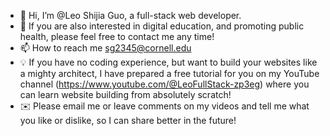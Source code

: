 - 👋 Hi, I’m @Leo Shijia Guo, a full-stack web developer.
- 👀 If you are also interested in digital education, and promoting public health,
      please feel free to contact me any time!
- 📫 How to reach me sg2345@cornell.edu 
- 💡 If you have no coding experience, but want to build your websites like a mighty architect, I have prepared a free tutorial for you on my YouTube channel (https://www.youtube.com/@LeoFullStack-zp3eg) where you can learn website building from absolutely scratch!
- ✉️ Please email me or leave comments on my videos and tell me what you like or dislike, so I can share better in the future! 
